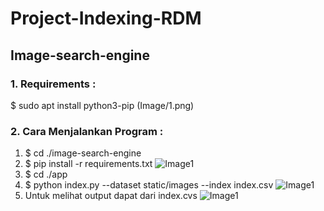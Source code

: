 # Project-Indexing-RDM

## Image-search-engine
### 1. Requirements :
$ sudo apt install python3-pip
(Image/1.png)

### 2. Cara Menjalankan Program :
1.  $ cd ./image-search-engine
2.  $ pip install -r requirements.txt
![Image1](/ScreenShot/3.png)
3.  $ cd ./app
4.  $ python index.py --dataset static/images --index index.csv 
![Image1](/ScreenShot/4.png)
5. Untuk melihat output dapat dari index.cvs
![Image1](/ScreenShot/5.png)
